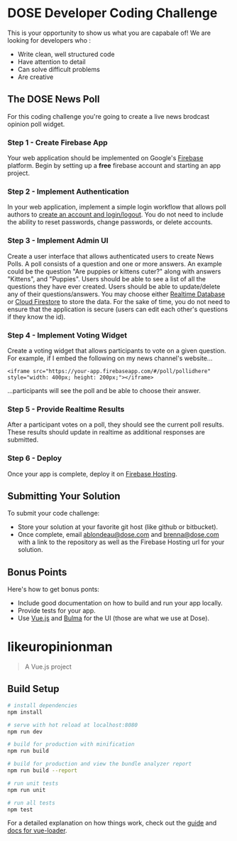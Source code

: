 # DOSE Developer Coding Challenge

This is your opportunity to show us what you are capabale of!  We are looking for developers who :
- Write clean, well structured code
- Have attention to detail
- Can solve difficult problems
- Are creative

## The DOSE News Poll

For this coding challenge you're going to create a live news brodcast opinion poll widget.

### Step 1 - Create Firebase App

Your web application should be implemented on Google's [Firebase](https://firebase.google.com/) platform.  Begin by setting up a **free** firebase account and starting an app project.

### Step 2 - Implement Authentication

In your web application, implement a simple login workflow that allows poll authors to [create an account and login/logout](https://firebase.google.com/docs/auth/web/manage-users).  You do not need to include the ability to reset passwords, change passwords, or delete accounts.

### Step 3 - Implement Admin UI

Create a user interface that allows authenticated users to create News Polls.  A poll consists of a question and one or more answers.  An example could be the question "Are puppies or kittens cuter?" along with answers "Kittens", and "Puppies".  Users should be able to see a list of all the questions they have ever created.  Users should be able to update/delete any of their questions/answers.  You may choose either [Realtime Database](https://firebase.google.com/docs/database/) or [Cloud Firestore](https://firebase.google.com/docs/firestore/) to store the data.  For the sake of time, you do not need to ensure that the application is secure (users can edit each other's questions if they know the id).

### Step 4 - Implement Voting Widget

Create a voting widget that allows participants to vote on a given question.  For example, if I embed the following on my news channel's website...

```
<iframe src="https://your-app.firebaseapp.com/#/poll/pollidhere" style="width: 400px; height: 200px;"></iframe>
```

...participants will see the poll and be able to choose their answer.

### Step 5 - Provide Realtime Results

After a participant votes on a poll, they should see the current poll results.  These results should update in realtime as additional responses are submitted.

### Step 6 - Deploy

Once your app is complete, deploy it on [Firebase Hosting](https://firebase.google.com/docs/hosting/deploying).

## Submitting Your Solution

To submit your code challenge:
- Store your solution at your favorite git host (like github or bitbucket).
- Once complete, email ablondeau@dose.com and brenna@dose.com with a link to the repository as well as the Firebase Hosting url for your solution.

## Bonus Points

Here's how to get bonus ponts:
- Include good documentation on how to build and run your app locally.
- Provide tests for your app.
- Use [Vue.js](https://vuejs.org/) and [Bulma](https://bulma.io/) for the UI (those are what we use at Dose).



# likeuropinionman

> A Vue.js project

## Build Setup

``` bash
# install dependencies
npm install

# serve with hot reload at localhost:8080
npm run dev

# build for production with minification
npm run build

# build for production and view the bundle analyzer report
npm run build --report

# run unit tests
npm run unit

# run all tests
npm test
```

For a detailed explanation on how things work, check out the [guide](http://vuejs-templates.github.io/webpack/) and [docs for vue-loader](http://vuejs.github.io/vue-loader).
